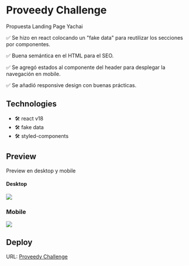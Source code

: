 # Proveedy Challenge

Propuesta Landing Page Yachai

✅ Se hizo en react colocando un "fake data" para reutilizar los secciones por componentes.

✅ Buena semántica en el HTML para el SEO.

✅ Se agregó estados al componente del header para desplegar la navegación en mobile.

✅ Se añadió responsive design con buenas prácticas.

## Technologies

- 🛠️ react v18
- 🛠️ fake data
- 🛠️ styled-components

## Preview

Preview en desktop y mobile

#### Desktop

![](https://res.cloudinary.com/rencasweb/image/upload/v1690962840/proveedy-challenge/DESKTOP_vk9ipi.jpg)

### Mobile

![](https://res.cloudinary.com/rencasweb/image/upload/v1690962959/proveedy-challenge/MOBILE_bg61eo.png)

## Deploy

URL: [Proveedy Challenge](https://proveedy-challenge-frontend-renzo-castilla.vercel.app/)
